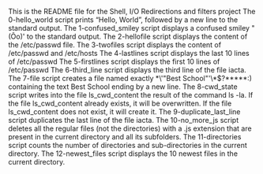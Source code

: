 This is the README file for the Shell, I/O Redirections and filters project
The 0-hello_world script prints “Hello, World”, followed by a new line to the standard output.
The 1-confused_smiley script displays a confused smiley "(Ôo)' to the standard output.
The 2-hellofile script displays  the content of the /etc/passwd file.
The 3-twofiles script displays  the content of /etc/passwd and /etc/hosts
The 4-lastlines script displays  the last 10 lines of /etc/passwd
The 5-firstlines script displays  the first 10 lines of /etc/passwd
The 6-third_line script displays  the  third line of the file iacta.
The 7-file script  creates a file named exactly \*\\'"Best School"\'\\*$\?\*\*\*\*\*:) containing the text Best School ending by a new line.
The 8-cwd_state script writes into the file ls_cwd_content the result of the command ls -la. If the file ls_cwd_content already exists, it will be overwritten. If the file ls_cwd_content does not exist, it will create it.
The 9-duplicate_last_line script duplicates the last line of the file iacta.
The 10-no_more_js script deletes all the regular files (not the directories) with a .js extension that are present in the current directory and all its subfolders.
The 11-directories script  counts the number of directories and sub-directories in the current directory.
The 12-newest_files script  displays the 10 newest files in the current directory.
